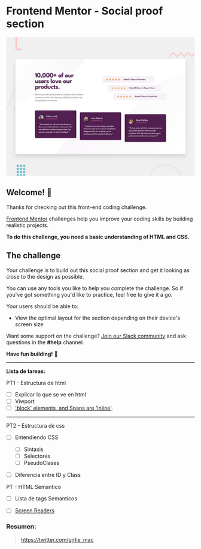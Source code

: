 # Frontend Mentor - Social proof section

![Design preview for the Social proof section coding challenge](./design/desktop-preview.jpg)

## Welcome! 👋

Thanks for checking out this front-end coding challenge.

[Frontend Mentor](https://www.frontendmentor.io) challenges help you improve your coding skills by building realistic projects.

**To do this challenge, you need a basic understanding of HTML and CSS.**

## The challenge

Your challenge is to build out this social proof section and get it looking as close to the design as possible.

You can use any tools you like to help you complete the challenge. So if you've got something you'd like to practice, feel free to give it a go.

Your users should be able to:

- View the optimal layout for the section depending on their device's screen size

Want some support on the challenge? [Join our Slack community](https://www.frontendmentor.io/slack) and ask questions in the **#help** channel.


**Have fun building!** 🚀

* * * 

**Lista de tareas:**

PT1 - Estructura de html
  - [ ] Explicar lo que se ve en html
  - [ ] Viwport
  - [ ] ['block' elements, and Spans are 'inline'](https://developer.mozilla.org/en-US/docs/Web/HTML/Inline_elements). 

* * *

PT2 - Estructura de css
  - [ ] Entendiendo CSS
    - [ ] Sintaxis
    - [ ] Selectores
    - [ ] PseudoClases
  - [ ] Diferencia entre ID y Class



PT - HTML Semantico

  - [ ] Lista de tags Semanticos
  - [ ] [Screen Readers](https://www.youtube.com/watch?v=dEbl5jvLKGQ)



### Resumen: 

> https://twitter.com/girlie_mac


